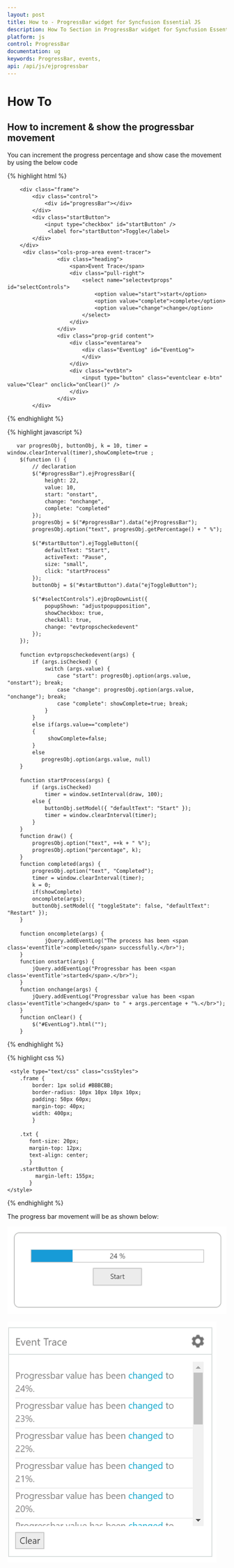 ```yaml
---
layout: post
title: How to - ProgressBar widget for Syncfusion Essential JS
description: How To Section in ProgressBar widget for Syncfusion Essential JS
platform: js
control: ProgressBar
documentation: ug
keywords: ProgressBar, events, 
api: /api/js/ejprogressbar
---
```


# How To

## How to increment & show the progressbar movement

You can increment the progress percentage and show case the movement by using the below code

{% highlight html %}

        <div class="frame">
            <div class="control">
                <div id="progressBar"></div>
            </div>
            <div class="startButton">
                <input type="checkbox" id="startButton" />
                 <label for="startButton">Toggle</label>
            </div>
        </div>  
         <div class="cols-prop-area event-tracer">
                    <div class="heading">
                        <span>Event Trace</span>
                        <div class="pull-right">
                            <select name="selectevtprops" id="selectControls">
                                <option value="start">start</option>
                                <option value="complete">complete</option>
                                <option value="change">change</option>
                            </select>
                        </div>
                    </div>
					<div class="prop-grid content">
						<div class="eventarea">
							<div class="EventLog" id="EventLog">
							</div>
						</div>
						<div class="evtbtn">
							<input type="button" class="eventclear e-btn" value="Clear" onclick="onClear()" />
						</div>
					</div>    
            </div> 
     
{% endhighlight %}

{% highlight javascript %}

       var progresObj, buttonObj, k = 10, timer = window.clearInterval(timer),showComplete=true ;
        $(function () {
            // declaration
            $("#progressBar").ejProgressBar({
                height: 22,
                value: 10,
                start: "onstart",
                change: "onchange",
                complete: "completed"
            });
            progresObj = $("#progressBar").data("ejProgressBar");
            progresObj.option("text", progresObj.getPercentage() + " %");

            $("#startButton").ejToggleButton({
                defaultText: "Start",
                activeText: "Pause",
                size: "small",
                click: "startProcess"
            });
            buttonObj = $("#startButton").data("ejToggleButton");

            $("#selectControls").ejDropDownList({
                popupShown: "adjustpopupposition",
                showCheckbox: true,
                checkAll: true,
                change: "evtpropscheckedevent"
            });
        });

        function evtpropscheckedevent(args) {
            if (args.isChecked) {
                switch (args.value) {
                    case "start": progresObj.option(args.value, "onstart"); break;
                    case "change": progresObj.option(args.value, "onchange"); break;
                    case "complete": showComplete=true; break;
                }
            }
            else if(args.value=="complete") 
			{             
                 showComplete=false; 
            }
            else
			   progresObj.option(args.value, null)            
        }

        function startProcess(args) {
            if (args.isChecked) 
                timer = window.setInterval(draw, 100);
            else {
                buttonObj.setModel({ "defaultText": "Start" });
                timer = window.clearInterval(timer);
            }
        }
        function draw() {
            progresObj.option("text", ++k + " %");
            progresObj.option("percentage", k);
        }
        function completed(args) {
            progresObj.option("text", "Completed");
            timer = window.clearInterval(timer);
            k = 0;
            if(showComplete)
            oncomplete(args);
            buttonObj.setModel({ "toggleState": false, "defaultText": "Restart" });
        }

        function oncomplete(args) {
                jQuery.addEventLog("The process has been <span class='eventTitle'>completed</span> successfully.</br>");
        }
        function onstart(args) {
            jQuery.addEventLog("Progressbar has been <span class='eventTitle'>started</span>.</br>");
        }
        function onchange(args) {
            jQuery.addEventLog("Progressbar value has been <span class='eventTitle'>changed</span> to " + args.percentage + "%.</br>");
        }
        function onClear() {
            $("#EventLog").html("");
        }
    
 
{% endhighlight %}

{% highlight css %}

     <style type="text/css" class="cssStyles">
        .frame {
            border: 1px solid #BBBCBB;
            border-radius: 10px 10px 10px 10px;
            padding: 50px 60px;
            margin-top: 40px;
            width: 400px;
            }
       
        .txt {
           font-size: 20px;
           margin-top: 12px;
           text-align: center;
           }
        .startButton {
             margin-left: 155px;
           }
    </style>

{% endhighlight %}

The progress bar movement will be as shown below:

![](HowTo_images/HowTo_img1.jpeg)

![](HowTo_images/HowTo_img2.jpeg)